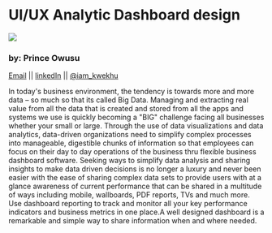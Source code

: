 # UI/UX Analytic Dashboard design

![](https://github.com/prince381/marketing_dashboard_design/blob/master/mk_dash.gif)
### by: Prince Owusu
[Email](powusu381@gmail.com) || [linkedIn](https://www.linkedin.com/in/prince-owusu-356914198?lipi=urn%3Ali%3Apage%3Ad_flagship3_profile_view_base_contact_details%3B2NYoXqMHQKOMp0yWSME5mQ%3D%3D) || [@iam_kwekhu](https://twitter.com/iam_kwekhu)

In today's business environment, the tendency is towards more and more data – so much so that its called Big Data. Managing and extracting
real value from all the data that is created and stored from all the apps and systems we use is quickly becoming a "BIG" challenge facing
all businesses whether your small or large.
Through the use of data visualizations and data analytics, data-driven organizations need to simplify complex processes into manageable,
digestible chunks of information so that employees can focus on their day to day operations of the business thru flexible business
dashboard software. Seeking ways to simplify data analysis and sharing insights to make data driven decisions is no longer a luxury and
never been easier with the ease of sharing complex data sets to provide users with at a glance awareness of current performance that can
be shared in a multitude of ways including mobile, wallboards, PDF reports, TVs and much more.
Use dashboard reporting to track and monitor all your key performance indicators and business metrics in one place.A well designed
dashboard is a remarkable and simple way to share information when and where needed.

